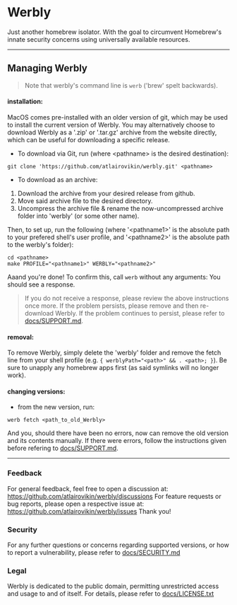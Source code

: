 # Werbly

Just another homebrew isolator.
With the goal to circumvent Homebrew's innate security concerns using universally available resources.

---

## Managing Werbly

> Note that werbly's command line is `werb` ('brew' spelt backwards).

#### installation:

MacOS comes pre-installed with an older version of git, which may be used to install the current version of Werbly. You may alternatively choose to download Werbly as a '.zip' or '.tar.gz' archive from the website directly, which can be useful for downloading a specific release.

- To download via Git, run (where \<pathname> is the desired destination):

```
git clone 'https://github.com/atlairovikin/werbly.git' <pathname>
```

- To download as an archive:

1.  Download the archive from your desired release from github.
2.  Move said archive file to the desired directory.
3.  Uncompress the archive file & rename the now-uncompressed archive folder into 'werbly' (or some other name).

Then, to set up, run the following (where '\<pathname1>' is the absolute path to your prefered shell's user profile, and '\<pathname2>' is the absolute path to the werbly's folder):

```
cd <pathname>
make PROFILE="<pathname1>" WERBLY="<pathname2>"
```

Aaand you're done!
To confirm this, call `werb` without any arguments: You should see a response.

> If you do not receive a response, please review the above instructions once more. If the problem persists, please remove and then re-download Werbly. If the problem continues to persist, please refer to [docs/SUPPORT.md](https://github.com/atlairovikin/werbly/blob/main/docs/SUPPORT.md).

#### removal:

To remove Werbly, simply delete the 'werbly' folder and remove the fetch line from your shell profile (e.g. `{ werblyPath="<path>" && . <path>; }`). Be sure to unapply any homebrew apps first (as said symlinks will no longer work).

#### changing versions:

- from the new version, run:

```
werb fetch <path_to_old_Werbly>
```

And you, should there have been no errors, now can remove the old version and its contents manually. If there were errors, follow the instructions given before refering to [docs/SUPPORT.md](https://github.com/atlairovikin/werbly/blob/main/docs/SUPPORT.md).

---

### Feedback

For general feedback, feel free to open a discussion at:
<https://github.com/atlairovikin/werbly/discussions>
For feature requests or bug reports, please open a respective issue at:
<https://github.com/atlairovikin/werbly/issues>
Thank you!

### Security

For any further questions or concerns regarding supported versions, or how to report a vulnerability, please refer to [docs/SECURITY.md](https://github.com/atlairovikin/werbly/blob/main/SECURITY.md)

### Legal

Werbly is dedicated to the public domain, permitting unrestricted access and usage to and of itself.
For details, please refer to [docs/LICENSE.txt](https://github.com/atlairovikin/werbly/blob/main/LICENSE.txt)
